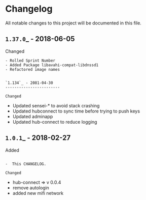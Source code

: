 Changelog
=========

All notable changes to this project will be documented in this file.

`1.37.0`_ - 2018-06-05
------------------------

Changed
~~~~~~~
- Rolled Sprint Number
- Added Package libavahi-compat-libdnssd1 
- Refactored image names


`1.134`_ - 2081-04-30
------------------------

Changed
~~~~~~~
- Updated sensei-* to avoid stack crashing
- Updated hubconnect to sync time before trying to push keys
- Updated adminapp
- Updated hub-connect to reduce logging


`1.0.1`_ - 2018-02-27
------------------------

Added
~~~~~

-  This CHANGELOG.

Changed
~~~~~~

- hub-connect => v 0.0.4
- remove autologin
- added new mifi network


